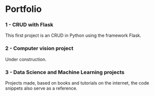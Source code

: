 # Portfolio

<h3>1 - CRUD with Flask</h3>
<p>This first project is an CRUD in Python using the framework Flask.</p>
 
<h3>2 - Computer vision project</h3>
<p>Under construction.</p>

<h3>3 - Data Science and Machine Learning projects</h3>
<p>Projects made, based on books and tutorials on the internet, the code snippets also serve as a reference.</p>
